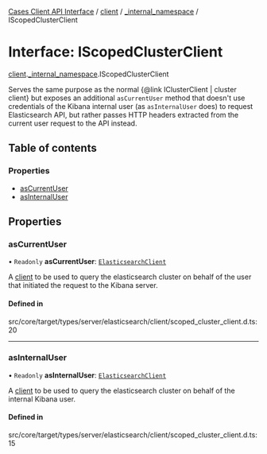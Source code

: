 [Cases Client API Interface](../README.md) / [client](../modules/client.md) / [\_internal\_namespace](../modules/client._internal_namespace.md) / IScopedClusterClient

# Interface: IScopedClusterClient

[client](../modules/client.md).[_internal_namespace](../modules/client._internal_namespace.md).IScopedClusterClient

Serves the same purpose as the normal {@link IClusterClient | cluster client} but exposes
an additional `asCurrentUser` method that doesn't use credentials of the Kibana internal
user (as `asInternalUser` does) to request Elasticsearch API, but rather passes HTTP headers
extracted from the current user request to the API instead.

## Table of contents

### Properties

- [asCurrentUser](client._internal_namespace.IScopedClusterClient.md#ascurrentuser)
- [asInternalUser](client._internal_namespace.IScopedClusterClient.md#asinternaluser)

## Properties

### asCurrentUser

• `Readonly` **asCurrentUser**: [`ElasticsearchClient`](../modules/client._internal_namespace.md#elasticsearchclient)

A [client](../modules/client._internal_namespace.md#elasticsearchclient) to be used to query the elasticsearch cluster
on behalf of the user that initiated the request to the Kibana server.

#### Defined in

src/core/target/types/server/elasticsearch/client/scoped_cluster_client.d.ts:20

___

### asInternalUser

• `Readonly` **asInternalUser**: [`ElasticsearchClient`](../modules/client._internal_namespace.md#elasticsearchclient)

A [client](../modules/client._internal_namespace.md#elasticsearchclient) to be used to query the elasticsearch cluster
on behalf of the internal Kibana user.

#### Defined in

src/core/target/types/server/elasticsearch/client/scoped_cluster_client.d.ts:15
